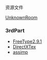 资源文件

[UnknownRoom](https://pan.baidu.com/s/18wpVV8Gc3RyNWIC_xZIcfA)

### 3rdPart

- [FreeType2.9.1](www.freetype.org)
- [DirectXTex](https://github.com/Microsoft/DirectXTex/blob/master/LICENSE)
- [assimp](https://github.com/assimp/assimp)

